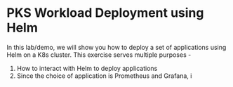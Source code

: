 
# PKS Workload Deployment using Helm

In this lab/demo, we will show you how to deploy a set of applications using Helm on a K8s cluster. This exercise serves multiple purposes - 

1. How to interact with Helm to deploy applications
2. Since the choice of application is Prometheus and Grafana, i
<!--stackedit_data:
eyJoaXN0b3J5IjpbMjcyMDA1Mzc0XX0=
-->